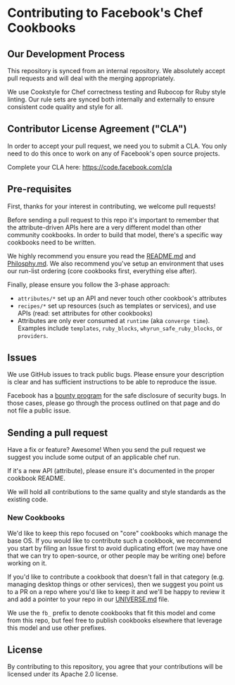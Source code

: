 Contributing to Facebook's Chef Cookbooks
=========================================

Our Development Process
-----------------------

This repository is synced from an internal repository. We absolutely accept
pull requests and will deal with the merging appropriately.

We use Cookstyle for Chef correctness testing and Rubocop for Ruby style
linting. Our rule sets are synced both internally and externally to ensure
consistent code quality and style for all.

Contributor License Agreement ("CLA")
-------------------------------------

In order to accept your pull request, we need you to submit a CLA. You only
need to do this once to work on any of Facebook's open source projects.

Complete your CLA here: <https://code.facebook.com/cla>

Pre-requisites
--------------

First, thanks for your interest in contributing, we welcome pull requests!

Before sending a pull request to this repo it's important to remember that the
attribute-driven APIs here are a very different model than other community
cookbooks. In order to build that model, there's a specific way cookbooks need
to be written.

We highly recommend you ensure you read the [README.md](README.md) and
[Philosphy.md](https://github.com/facebook/chef-utils/blob/main/Philosophy.md).
We also recommend you've setup an environment that uses our run-list ordering
(core cookbooks first, everything else after).

Finally, please ensure you follow the 3-phase approach:

* `attributes/*` set up an API and never touch other cookbook's attributes
* `recipes/*` set up resources (such as templates or services), and use
   APIs (read: set attributes for other cookbooks)
* Attributes are only ever consumed at `runtime` (aka `converge time`).
  Examples include `templates`, `ruby_blocks`, `whyrun_safe_ruby_blocks`, or
  `providers`.

Issues
------

We use GitHub issues to track public bugs. Please ensure your description is
clear and has sufficient instructions to be able to reproduce the issue.

Facebook has a [bounty program](https://www.facebook.com/whitehat/) for the
safe disclosure of security bugs. In those cases, please go through the process
outlined on that page and do not file a public issue.

Sending a pull request
----------------------

Have a fix or feature? Awesome! When you send the pull request we suggest you
include some output of an applicable chef run.

If it's a new API (attribute), please ensure it's documented in the proper
cookbook README.

We will hold all contributions to the same quality and style standards as the
existing code.

### New Cookbooks

We'd like to keep this repo focused on "core" cookbooks which manage the base
OS. If you would like to contribute such a cookbook, we recommend you start by
filing an Issue first to avoid duplicating effort (we may have one that we can
try to open-source, or other people may be writing one) before working on it.

If you'd like to contribute a cookbook that doesn't fall in that category (e.g.
managing desktop things or other services), then we suggest you point us to a
PR on a repo where you'd like to keep it and we'll be happy to review it and
add a pointer to your repo in our
[UNIVERSE.md](https://github.com/facebook/chef-cookbooks/blob/main/UNIVERSE.md)
file.

We use the `fb_` prefix to denote cookbooks that fit this model and come from
this repo, but feel free to publish cookbooks elsewhere that leverage this
model and use other prefixes.

License
-------

By contributing to this repository, you agree that your contributions will be
licensed under its Apache 2.0 license.
